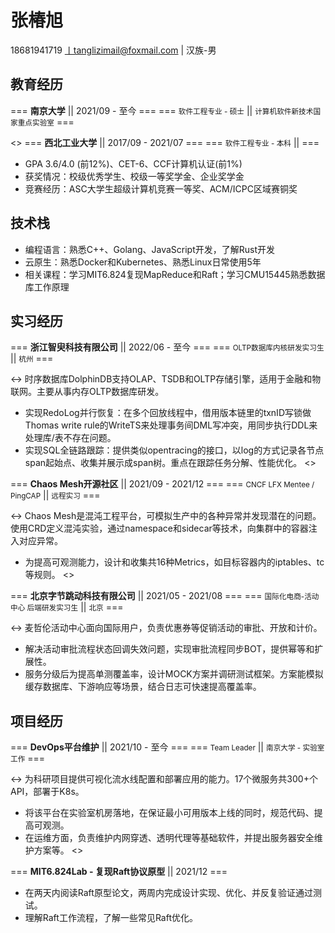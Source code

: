 # 张椿旭
<span> 18681941719 丨tanglizimail@foxmail.com | 汉族-男 </span>

## 教育经历

=== <strong>南京大学</strong> || 2021/09 - 至今 ===
=== <small>软件工程专业 - 硕士</small> || <small>计算机软件新技术国家重点实验室</small> ===


<>
=== <strong>西北工业大学</strong> || 2017/09 - 2021/07 ===
=== <small>软件工程专业 - 本科</small> || ===

- GPA 3.6/4.0 (前12%)、CET-6、CCF计算机认证(前1%)
- 获奖情况：校级优秀学生、校级一等奖学金、企业奖学金
- 竞赛经历：ASC大学生超级计算机竞赛一等奖、ACM/ICPC区域赛铜奖

## 技术栈

- 编程语言：熟悉C++、Golang、JavaScript开发，了解Rust开发
- 云原生：熟悉Docker和Kubernetes、熟悉Linux日常使用5年
- 相关课程：学习MIT6.824复现MapReduce和Raft；学习CMU15445熟悉数据库工作原理

## 实习经历

=== <strong>浙江智臾科技有限公司</strong> || 2022/06 - 至今 ===
=== <small>OLTP数据库内核研发实习生</small> || <small>杭州</small> ===

<->
时序数据库DolphinDB支持OLAP、TSDB和OLTP存储引擎，适用于金融和物联网。主要从事内存OLTP数据库研发。

- 实现RedoLog并行恢复：在多个回放线程中，借用版本链里的txnID写锁做Thomas write rule的WriteTS来处理事务间DML写冲突，用同步执行DDL来处理库/表不存在问题。
- 实现SQL全链路跟踪：提供类似opentracing的接口，以log的方式记录各节点span起始点、收集并展示成span树。重点在跟踪任务分解、性能优化。
<>

=== <strong>Chaos Mesh开源社区</strong> || 2021/09 - 2021/12 ===
=== <small>CNCF LFX Mentee / PingCAP</small> || <small>远程实习</small> ===

<->
Chaos Mesh是混沌工程平台，可模拟生产中的各种异常并发现潜在的问题。
使用CRD定义混沌实验，通过namespace和sidecar等技术，向集群中的容器注入对应异常。

- 为提高可观测能力，设计和收集共16种Metrics，如目标容器内的iptables、tc等规则。
<>

=== <strong>北京字节跳动科技有限公司</strong> || 2021/05 - 2021/08 ===
=== <small>国际化电商-活动中心 后端研发实习生</small> || <small>北京</small> ===

<->
麦哲伦活动中心面向国际用户，负责优惠券等促销活动的审批、开放和计价。

- 解决活动审批流程状态回调失效问题，实现审批流程同步BOT，提供幂等和扩展性。
- 服务分级后为提高单测覆盖率，设计MOCK方案并调研测试框架。方案能模拟缓存数据库、下游响应等场景，结合日志可快速提高覆盖率。

## 项目经历

=== <strong>DevOps平台维护</strong> || 2021/10 - 至今 ===
=== <small>Team Leader</small> || <small>南京大学 - 实验室工作</small> ===

<->
为科研项目提供可视化流水线配置和部署应用的能力。17个微服务共300+个API，部署于K8s。

- 将该平台在实验室机房落地，在保证最小可用版本上线的同时，规范代码、提高可观测。
- 在运维方面，负责维护内网穿透、透明代理等基础软件，并提出服务器安全维护方案等。
<>

=== <strong>MIT6.824Lab - 复现Raft协议原型</strong> || 2021/12 ===

- 在两天内阅读Raft原型论文，两周内完成设计实现、优化、并反复验证通过测试。
- 理解Raft工作流程，了解一些常见Raft优化。
